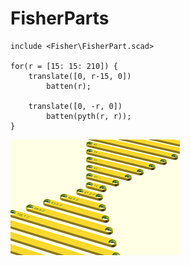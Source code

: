 # FisherParts


```
include <Fisher\FisherPart.scad>

for(r = [15: 15: 210]) {
    translate([0, r-15, 0])
        batten(r);
    
    translate([0, -r, 0])
        batten(pyth(r, r));
}
```

![image of battens in different sizes][battensample]


[battensample]:/images/batten-sample.png

